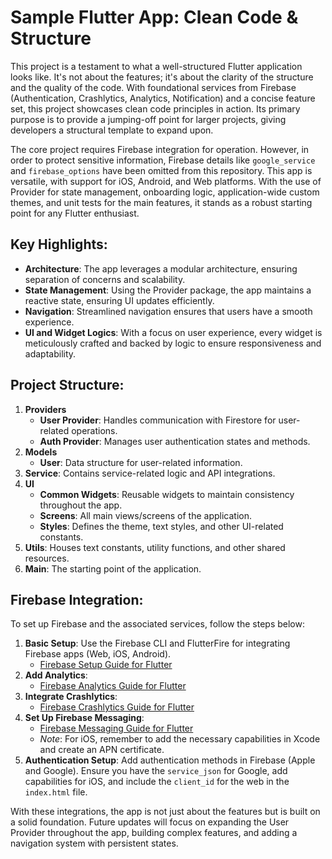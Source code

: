# Sample Flutter App: Clean Code & Structure

This project is a testament to what a well-structured Flutter application looks like. It's not about the features; it's about the clarity of the structure and the quality of the code. With foundational services from Firebase (Authentication, Crashlytics, Analytics, Notification) and a concise feature set, this project showcases clean code principles in action. Its primary purpose is to provide a jumping-off point for larger projects, giving developers a structural template to expand upon.

The core project requires Firebase integration for operation. However, in order to protect sensitive information, Firebase details like `google_service` and `firebase_options` have been omitted from this repository. This app is versatile, with support for iOS, Android, and Web platforms. With the use of Provider for state management, onboarding logic, application-wide custom themes, and unit tests for the main features, it stands as a robust starting point for any Flutter enthusiast.

## Key Highlights:

- **Architecture**: The app leverages a modular architecture, ensuring separation of concerns and scalability.
- **State Management**: Using the Provider package, the app maintains a reactive state, ensuring UI updates efficiently.
- **Navigation**: Streamlined navigation ensures that users have a smooth experience.
- **UI and Widget Logics**: With a focus on user experience, every widget is meticulously crafted and backed by logic to ensure responsiveness and adaptability.

## Project Structure:

1. **Providers**
    - **User Provider**: Handles communication with Firestore for user-related operations. 
    - **Auth Provider**: Manages user authentication states and methods.
2. **Models**
    - **User**: Data structure for user-related information.
3. **Service**: Contains service-related logic and API integrations.
4. **UI**
    - **Common Widgets**: Reusable widgets to maintain consistency throughout the app.
    - **Screens**: All main views/screens of the application.
    - **Styles**: Defines the theme, text styles, and other UI-related constants.
5. **Utils**: Houses text constants, utility functions, and other shared resources.
6. **Main**: The starting point of the application.

## Firebase Integration:

To set up Firebase and the associated services, follow the steps below:

1. **Basic Setup**: Use the Firebase CLI and FlutterFire for integrating Firebase apps (Web, iOS, Android). 
    - [Firebase Setup Guide for Flutter](https://firebase.google.com/docs/flutter/setup?platform=ios)
2. **Add Analytics**:
    - [Firebase Analytics Guide for Flutter](https://firebase.google.com/docs/analytics/get-started?platform=flutter)
3. **Integrate Crashlytics**:
    - [Firebase Crashlytics Guide for Flutter](https://firebase.google.com/docs/crashlytics/customize-crash-reports?platform=flutter)
4. **Set Up Firebase Messaging**:
    - [Firebase Messaging Guide for Flutter](https://pub.dev/packages/firebase_messaging)
    - *Note*: For iOS, remember to add the necessary capabilities in Xcode and create an APN certificate.
5. **Authentication Setup**: Add authentication methods in Firebase (Apple and Google). Ensure you have the `service_json` for Google, add capabilities for iOS, and include the `client_id` for the web in the `index.html` file.

With these integrations, the app is not just about the features but is built on a solid foundation. Future updates will focus on expanding the User Provider throughout the app, building complex features, and adding a navigation system with persistent states.
